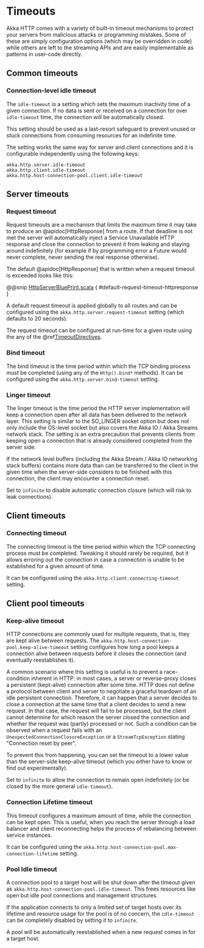 # Timeouts

Akka HTTP comes with a variety of built-in timeout mechanisms to protect your servers from malicious attacks or
programming mistakes. Some of these are simply configuration options (which may be overridden in code) while others
are left to the streaming APIs and are easily implementable as patterns in user-code directly.

## Common timeouts

<a id="idle-timeouts"></a>
### Connection-level idle timeout

The `idle-timeout` is a setting which sets the maximum inactivity time of a given connection. If no data is sent or received
on a connection for over `idle-timeout` time, the connection will be automatically closed.

This setting should be used as a last-resort safeguard to prevent unused or stuck connections from consuming resources for
an indefinite time.

The setting works the same way for server and client connections and it is configurable independently using the following keys:

```
akka.http.server.idle-timeout
akka.http.client.idle-timeout
akka.http.host-connection-pool.client.idle-timeout
```

## Server timeouts

<a id="request-timeout"></a>
### Request timeout

Request timeouts are a mechanism that limits the maximum time it may take to produce an @apidoc[HttpResponse] from a route.
If that deadline is not met the server will automatically inject a Service Unavailable HTTP response and close the connection
to prevent it from leaking and staying around indefinitely (for example if by programming error a Future would never complete,
never sending the real response otherwise).

The default @apidoc[HttpResponse] that is written when a request timeout is exceeded looks like this:

@@snip [HttpServerBluePrint.scala]($akka-http$/akka-http-core/src/main/scala/akka/http/impl/engine/server/HttpServerBluePrint.scala) { #default-request-timeout-httpresponse }

A default request timeout is applied globally to all routes and can be configured using the
`akka.http.server.request-timeout` setting (which defaults to 20 seconds).

The request timeout can be configured at run-time for a given route using the any of the @ref[TimeoutDirectives](../routing-dsl/directives/timeout-directives/index.md).

### Bind timeout

The bind timeout is the time period within which the TCP binding process must be completed (using any of the `Http().bind*` methods).
It can be configured using the `akka.http.server.bind-timeout` setting.

### Linger timeout

The linger timeout is the time period the HTTP server implementation will keep a connection open after
all data has been delivered to the network layer. This setting is similar to the SO_LINGER socket option
but does not only include the OS-level socket but also covers the Akka IO / Akka Streams network stack.
The setting is an extra precaution that prevents clients from keeping open a connection that is
already considered completed from the server side.

If the network level buffers (including the Akka Stream / Akka IO networking stack buffers)
contains more data than can be transferred to the client in the given time when the server-side considers
to be finished with this connection, the client may encounter a connection reset.

Set to `infinite` to disable automatic connection closure (which will risk to leak connections).

## Client timeouts

### Connecting timeout

The connecting timeout is the time period within which the TCP connecting process must be completed.
Tweaking it should rarely be required, but it allows erroring out the connection in case a connection
is unable to be established for a given amount of time.

It can be configured using the `akka.http.client.connecting-timeout` setting.

## Client pool timeouts

### Keep-alive timeout

HTTP connections are commonly used for multiple requests, that is, they are kept alive between requests. The
`akka.http.host-connection-pool.keep-alive-timeout` setting configures how long a pool keeps a connection alive between
requests before it closes the connection (and eventually reestablishes it).

A common scenario where this setting is useful is to prevent a race-condition inherent in HTTP: in most cases, a server
or reverse-proxy closes a persistent (kept-alive) connection after some time. HTTP does not define a protocol between
client and server to negotiate a graceful teardown of an idle persistent connection. Therefore, it can happen that a server decides to
close a connection at the same time that a client decides to send a new request. In that case, the request will fail to be processed,
but the client cannot determine for which reason the server closed the connection and whether the request was (partly) processed or not.
Such a condition can be observed when a request fails with an `UnexpectedConnectionClosureException` or a `StreamTcpException` stating
"Connection reset by peer".

To prevent this from happening, you can set the timeout to a lower value than the server-side keep-alive timeout
(which you either have to know or find out experimentally).

Set to `infinite` to allow the connection to remain open indefinitely (or be closed by the more general `idle-timeout`).

### Connection Lifetime timeout

This timeout configures a maximum amount of time, while the connection can be kept open. This is useful, when you reach
the server through a load balancer and client reconnecting helps the process of rebalancing between service instances.

It can be configured using the `akka.http.host-connection-pool.max-connection-lifetime` setting.

### Pool Idle timeout

A connection pool to a target host will be shut down after the timeout given as `akka.http.host-connection-pool.idle-timeout`. This frees
resources like open but idle pool connections and management structures.

If the application connects to only a limited set of target hosts over its lifetime and resource usage for the pool is of no concern, the
`idle-timeout` can be completely disabled by setting it to `infinite`.

A pool will be automatically reestablished when a new request comes in for a target host.
